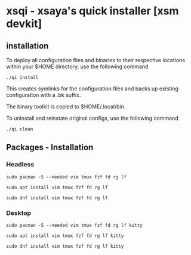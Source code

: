 # xsqi - xsaya's quick installer [xsm devkit]

## installation

To deploy all configuration files and binaries to their
respective locations within your $HOME directory, use the
following command

`./qi install`

This creates symlinks for the configuration files and backs
up existing configuration with a .bk suffix.

The binary toolkit is copied to $HOME/.local/bin.

To uninstall and reinstate original configs, use the
following command

`./qi clean`

## Packages - Installation

### Headless

`sudo pacman -S --needed vim tmux fzf fd rg lf`

`sudo apt install vim tmux fzf fd rg lf`

`sudo dnf install vim tmux fzf fd rg lf`

### Desktop

`sudo pacman -S --needed vim tmux fzf fd rg lf kitty`

`sudo apt install vim tmux fzf fd rg lf kitty`

`sudo dnf install vim tmux fzf fd rg lf kitty`

